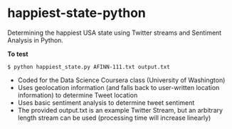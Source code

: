 happiest-state-python
=====================

Determining the happiest USA state using Twitter streams and Sentiment Analysis in Python.

**To test**

```$ python happiest_state.py AFINN-111.txt output.txt```

- Coded for the Data Science Coursera class (University of Washington)
- Uses geolocation information (and falls back to user-written location information) to determine Tweet location
- Uses basic sentiment analysis to determine tweet sentiment
- The provided output.txt is an example Twitter Stream, but an arbitrary length stream can be used (processing time will increase linearly)
